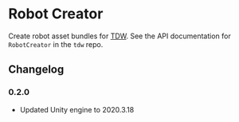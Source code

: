 # Robot Creator

Create robot asset bundles for [TDW](https://github.com/threedworld-mit/tdw). See the API documentation for `RobotCreator` in the `tdw` repo.

## Changelog

### 0.2.0

- Updated Unity engine to 2020.3.18
